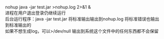 nohup java -jar test.jar >nohup.log 2>&1 &  
进程在用户退出登录仍继续运行  
后台运行程序：java -jar test.jar 将标准输出输出到nohup.log 将标准错误也输出到标准输出的  
如果不想生成log，可以>/dev/null 输出到系统这个文件中的任何东西都不会保留  
